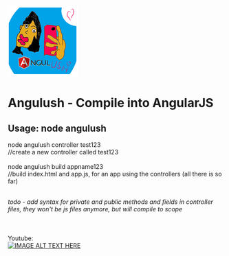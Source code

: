 

<img src='https://github.com/yeoni8/angulush/blob/master/smalllogo.png?raw=true'>

<h1>
Angulush - Compile into AngularJS
</h1>

<h2>
Usage: node angulush
</h2>



node angulush controller test123<br>    //create a new controller called test123<br><br>
node angulush build appname123<br>      //build index.html and app.js, for an app using the controllers (all there is so far)<br><br>

<i>todo - add syntax for private and public methods and fields in controller files, they won't be js files anymore, but will compile to scope</i>
<br><br><br><br>
Youtube:<br>
[![IMAGE ALT TEXT HERE](http://img.youtube.com/vi/XglAM685N0w/0.jpg)](http://www.youtube.com/watch?v=XglAM685N0w)




